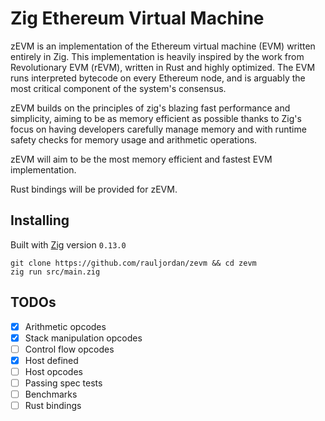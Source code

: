 # Zig Ethereum Virtual Machine

zEVM is an implementation of the Ethereum virtual machine
(EVM) written entirely in Zig. This implementation is
heavily inspired by the work from Revolutionary EVM (rEVM),
written in Rust and highly optimized. The EVM runs 
interpreted bytecode on every Ethereum node, and is arguably
the most critical component of the system's consensus.

zEVM builds on the principles of zig's blazing fast 
performance and simplicity, aiming to be as memory efficient
as possible thanks to Zig's focus on having developers carefully
manage memory and with runtime safety checks for memory usage and
arithmetic operations.

zEVM will aim to be the most memory efficient and fastest EVM implementation.

Rust bindings will be provided for zEVM.

## Installing

Built with [Zig](https://ziglang.org/download/) version `0.13.0`

``` text
git clone https://github.com/rauljordan/zevm && cd zevm
zig run src/main.zig
```

## TODOs

- [x] Arithmetic opcodes
- [x] Stack manipulation opcodes
- [ ] Control flow opcodes
- [x] Host defined
- [ ] Host opcodes 
- [ ] Passing spec tests
- [ ] Benchmarks
- [ ] Rust bindings
